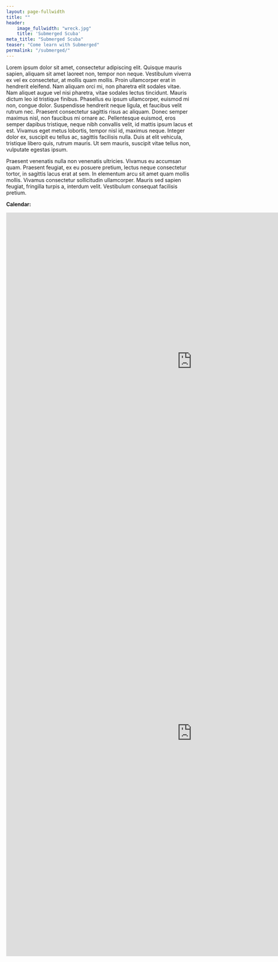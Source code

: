 ```yaml
---
layout: page-fullwidth
title: ""
header:
    image_fullwidth: "wreck.jpg"
    title: 'Submerged Scuba'
meta_title: "Submerged Scuba"
teaser: "Come learn with Submerged"
permalink: "/submerged/"
---
```


Lorem ipsum dolor sit amet, consectetur adipiscing elit. Quisque mauris sapien, aliquam sit amet laoreet non, tempor non neque. Vestibulum viverra ex vel ex consectetur, at mollis quam mollis. Proin ullamcorper erat in hendrerit eleifend. Nam aliquam orci mi, non pharetra elit sodales vitae. Nam aliquet augue vel nisi pharetra, vitae sodales lectus tincidunt. Mauris dictum leo id tristique finibus. Phasellus eu ipsum ullamcorper, euismod mi non, congue dolor. Suspendisse hendrerit neque ligula, et faucibus velit rutrum nec. Praesent consectetur sagittis risus ac aliquam. Donec semper maximus nisl, non faucibus mi ornare ac. Pellentesque euismod, eros semper dapibus tristique, neque nibh convallis velit, id mattis ipsum lacus et est. Vivamus eget metus lobortis, tempor nisl id, maximus neque. Integer dolor ex, suscipit eu tellus ac, sagittis facilisis nulla. Duis at elit vehicula, tristique libero quis, rutrum mauris. Ut sem mauris, suscipit vitae tellus non, vulputate egestas ipsum.

Praesent venenatis nulla non venenatis ultricies. Vivamus eu accumsan quam. Praesent feugiat, ex eu posuere pretium, lectus neque consectetur tortor, in sagittis lacus erat at sem. In elementum arcu sit amet quam mollis mollis. Vivamus consectetur sollicitudin ullamcorper. Mauris sed sapien feugiat, fringilla turpis a, interdum velit. Vestibulum consequat facilisis pretium.


**Calendar:**
<iframe src="https://calendar.google.com/calendar/b/1/embed?height=600&amp;wkst=1&amp;bgcolor=%23ffffff&amp;ctz=America%2FNew_York&amp;src=Zm02ZG5hdDIyMmVoNTNta2drMHEyaDV1cmNAZ3JvdXAuY2FsZW5kYXIuZ29vZ2xlLmNvbQ&amp;color=%233F51B5&amp;showTz=1" style="border-width:0" width="1000" height="800" frameborder="0" scrolling="no"></iframe>

<iframe src="https://www.submergedscuba.com/module/events.htm?pageComponentId=1840218&month=current" style="border-width:0" width="1000" height="1200" frameborder="0" scrolling="yes"></iframe>
